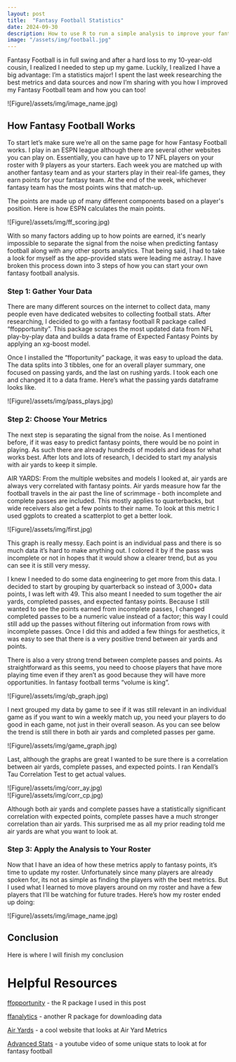 ```yaml
---
layout: post
title:  "Fantasy Football Statistics"
date: 2024-09-30
description: How to use R to run a simple analysis to improve your fantasy football picks.   
image: "/assets/img/football.jpg"
---
```


<p class="intro"><span class="dropcap">F</span>antasy Football is in full swing and after a hard loss to my 10-year-old cousin, I realized I needed to step up my game. Luckily, I realized I have a big advantage: I’m a statistics major! I spent the last week researching the best metrics and data sources and now I’m sharing with you how I improved my Fantasy Football team and how you can too!</p>

![Figure]/assets/img/image_name.jpg)

## How Fantasy Football Works

To start let’s make sure we’re all on the same page for how Fantasy Football works. I play in an ESPN league although there are several other websites you can play on. Essentially, you can have up to 17 NFL players on your roster with 9 players as your starters. Each week you are matched up with another fantasy team and as your starters play in their real-life games, they earn points for your fantasy team. At the end of the week, whichever fantasy team has the most points wins that match-up. 

The points are made up of many different components based on a player's position. Here is how ESPN calculates the main points.

![Figure]/assets/img/ff_scoring.jpg)

With so many factors adding up to how points are earned, it's nearly impossible to separate the signal from the noise when predicting fantasy football along with any other sports analytics. That being said, I had to take a look for myself as the app-provided stats were leading me astray. I have broken this process down into 3 steps of how you can start your own fantasy football analysis. 

### Step 1: Gather Your Data
There are many different sources on the internet to collect data, many people even have dedicated websites to collecting football stats. After researching, I decided to go with a fantasy football R package called “ffopportunity”. This package scrapes the most updated data from NFL play-by-play data and builds a data frame of Expected Fantasy Points by applying an xg-boost model.  

Once I installed the “ffoportunity” package, it was easy to upload the data. The data splits into 3 tibbles, one for an overall player summary, one focused on passing yards, and the last on rushing yards. I took each one and changed it to a data frame. Here’s what the passing yards dataframe looks like. 

![Figure]/assets/img/pass_plays.jpg)

### Step 2: Choose Your Metrics
The next step is separating the signal from the noise. As I mentioned before, if it was easy to predict fantasy points, there would be no point in playing. As such there are already hundreds of models and ideas for what works best. After lots and lots of research, I decided to start my analysis with air yards to keep it simple.

AIR YARDS: From the multiple websites and models I looked at, air yards are always very correlated with fantasy points. Air yards measure how far the football travels in the air past the line of scrimmage - both incomplete and complete passes are included. This mostly applies to quarterbacks, but wide receivers also get a few points to their name. To look at this metric I used ggplots to created a scatterplot to get a better look. 

![Figure]/assets/img/first.jpg)

This graph is really messy. Each point is an individual pass and there is so much data it’s hard to make anything out. I colored it by if the pass was incomplete or not in hopes that it would show a clearer trend, but as you can see it is still very messy. 

I knew I needed to do some data engineering to get more from this data. I decided to start by grouping by quarterback so instead of 3,000+ data points, I was left with 49. This also meant I needed to sum together the air yards, completed passes, and expected fantasy points. Because I still wanted to see the points earned from incomplete passes, I changed completed passes to be a numeric value instead of a factor; this way I could still add up the passes without filtering out information from rows with incomplete passes. Once I did this and added a few things for aesthetics, it was easy to see that there is a very positive trend between air yards and points. 

There is also a very strong trend between complete passes and points. As straightforward as this seems, you need to choose players that have more playing time even if they aren’t as good because they will have more opportunities. In fantasy football terms “volume is king”.

![Figure]/assets/img/qb_graph.jpg)

I next grouped my data by game to see if it was still relevant in an individual game as if you want to win a weekly match up, you need your players to do good in each game, not just in their overall season. As you can see below the trend is still there in both air yards and completed passes per game. 

![Figure]/assets/img/game_graph.jpg)

Last, although the graphs are great I wanted to be sure there is a correlation between air yards, complete passes, and expected points. I ran Kendall’s Tau Correlation Test to get actual values.

![Figure]/assets/img/corr_ay.jpg)   
![Figure]/assets/img/corr_cp.jpg)

Although both air yards and complete passes have a statistically significant correlation with expected points, complete passes have a much stronger correlation than air yards. This surprised me as all my prior reading told me air yards are what you want to look at.

### Step 3: Apply the Analysis to Your Roster
Now that I have an idea of how these metrics apply to fantasy points, it’s time to update my roster. Unfortunately since many players are already spoken for, its not as simple as finding the players with the best metrics. But I used what I learned to move players around on my roster and have a few players that I’ll be watching for future trades. Here’s how my roster ended up doing:

![Figure]/assets/img/image_name.jpg)

## Conclusion
Here is where I will finish my conclusion

# Helpful Resources
[ffopportunity](https://ffopportunity.ffverse.com/index.html) - the R package I used in this post

[ffanalytics](https://fantasyfootballanalytics.net/2016/06/ffanalytics-r-package-fantasy-football-data-analysis.html) - another R package for downloading data

[Air Yards](https://airyards.com/wopr.html) - a cool website that looks at Air Yard Metrics

[Advanced Stats](https://www.youtube.com/watch?v=I5C7ZGA6KSA) - a youtube video of some unique stats to look at for fantasy football
